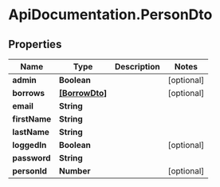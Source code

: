 # ApiDocumentation.PersonDto

## Properties

Name | Type | Description | Notes
------------ | ------------- | ------------- | -------------
**admin** | **Boolean** |  | [optional] 
**borrows** | [**[BorrowDto]**](BorrowDto.md) |  | [optional] 
**email** | **String** |  | 
**firstName** | **String** |  | 
**lastName** | **String** |  | 
**loggedIn** | **Boolean** |  | [optional] 
**password** | **String** |  | 
**personId** | **Number** |  | [optional] 


